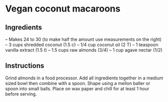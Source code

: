 # Vegan coconut macaroons

## Ingredients

– Makes 24 to 30 (to make half the amount use measurements on the right) 
– 3 cups shredded coconut (1.5 c) 
– 1/4 cup coconut oil (2 T) 
– 1 teaspoon vanilla extract (1.5 t) 
– 1.5 cups raw almonds (3/4) 
– 1 cup agave nectar (1/2) 

## Instructions

Grind almonds in a food processor. Add all ingredients together in a medium sized bowl then combine with a spoon. Shape using a mellon baller or spoon into small balls. Place on wax paper and chill for at least 1 hour before serving. 